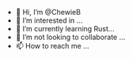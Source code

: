 - 👋 Hi, I’m @ChewieB
- 👀 I’m interested in ...
- 🌱 I’m currently learning Rust...
- 💞️ I’m not looking to collaborate ...
- 📫 How to reach me ...

<!---
ChewieB/ChewieB is a ✨ special ✨ repository because its `README.md` (this file) appears on your GitHub profile.
You can click the Preview link to take a look at your changes.
--->
